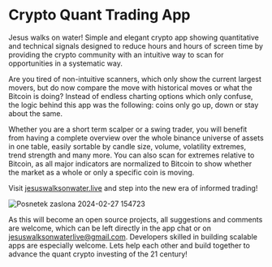 # Crypto Quant Trading App

Jesus walks on water! Simple and elegant crypto app showing quantitative and technical signals designed to reduce hours and hours of screen time by
providing the crypto community with an intuitive way to scan for opportunities in a systematic way.

Are you tired of non-intuitive scanners, which only show the current largest movers, but do now compare the move with historical moves or what the Bitcoin is doing? Instead of endless charting options which only confuse, the logic behind this app was the following: coins only go up, down or stay about the same.

Whether you are a short term scalper or a swing trader, you will benefit from having a complete overview over the whole binance universe of assets in one table, 
easily sortable by candle size, volume, volatility extremes, trend strength and many more. You can also scan for
extremes relative to Bitcoin, as all major indicators are normalized to Bitcoin to show whether the market as a whole or only a specific coin is moving.

Visit [jesuswalksonwater.live](https://jesuswalksonwater.live)  and step into the new era of informed trading!

![Posnetek zaslona 2024-02-27 154723](https://github.com/simonskok/crypto-trading-quant-app/assets/34587188/54e48b11-8b90-4dd0-86d5-b8d0bc81dd88)

As this will become an open source projects, all suggestions and comments are welcome, which can be left directly in the app chat or on jesuswalksonwaterlive@gmail.com. Developers skilled in building scalable apps are especially welcome. Lets help each other and build together to advance the quant crypto investing of the 21 century! 
